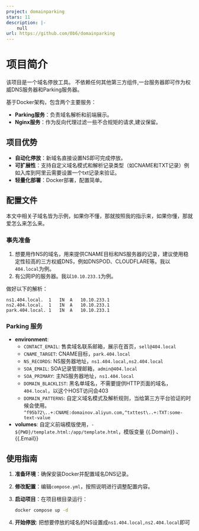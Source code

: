 ```yaml
---
project: domainparking
stars: 11
description: |-
    null
url: https://github.com/0b6/domainparking
---
```


# 项目简介

该项目是一个域名停放工具。
不依赖任何其他第三方组件,一台服务器即可作为权威DNS服务器和Parking服务器。   

基于Docker架构，包含两个主要服务：

- **Parking服务**：负责域名解析和前端展示。
- **Nginx服务**：作为反向代理过滤一些不合规矩的请求,建议保留。

## 项目优势

- **自动化停放**：新域名直接设置NS即可完成停放。
- **可扩展性**：支持自定义域名模式和解析记录类型（如CNAME和TXT记录）例如入库到阿里云需要设置一个txt记录来验证。
- **轻量化部署**：Docker部署，配置简单。
## 配置文件
本文中相关子域名皆为示例，如果你不懂，那就按照我的指示来，如果你懂，那就爱怎么来怎么来。
### 事先准备
1. 想要用作NS的域名，用来提供CNAME目标和NS服务器的记录，建议使用稳定性较高的三方权威DNS，例如DNSPOD、CLOUDFLARE等。我以`404.local`为例。
2. 有公网IP的服务器。我以`10.10.233.1`为例。


做好以下的解析：
```
ns1.404.local.	1	IN	A	10.10.233.1
ns2.404.local.	1	IN	A	10.10.233.1
park.404.local.	1	IN	A	10.10.233.1
```

### Parking 服务
- **environment**:
  - `CONTACT_EMAIL`: 售卖域名联系邮箱，展示在首页，`sell@404.local`
  - `CNAME_TARGET`: CNAME目标，`park.404.local`
  - `NS_RECORDS`: NS服务器地址，`ns1.404.local,ns2.404.local`
  - `SOA_EMAIL`: SOA记录管理邮箱，`admin@404.local`
  - `SOA_PRIMARY`: 主NS服务器地址，`ns1.404.local`
  - `DOMAIN_BLACKLIST`: 黑名单域名，不需要提供HTTP页面的域名，`404.local`，以这个HOST访问会403
  - `DOMAIN_PATTERNS`: 自定义域名模式及解析规则，当给第三方平台验证的时候会使用。`^f95b72\..+:CNAME:domainov.aliyun.com,^txttest\..+:TXT:some-text-value`
- **volumes**: 自定义前端模版使用，`- ${PWD}/template.html:/app/template.html`，模版变量 {{.Domain}} 、{{.Email}}


## 使用指南

1. **准备环境**：确保安装Docker并配置域名DNS记录。
2. **修改配置**：编辑`compose.yml`，按照说明进行调整配置内容。
3. **启动项目**：在项目根目录运行：

   ```bash
   docker compose up -d
4. **开始停放**: 把想要停放的域名的NS设置成`ns1.404.local,ns2.404.local`即可
